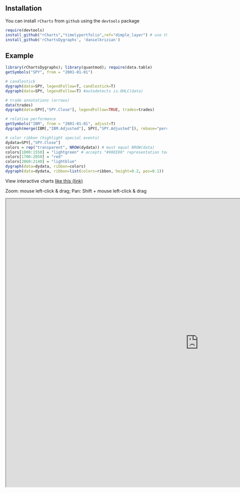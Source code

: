 ## Installation

You can install `rCharts` from `github` using the `devtools` package

```r
require(devtools)
install_github("rCharts","timelyportfolio",ref="dimple_layer") # use this specific branch with temp fix
install_github('rChartsDygraphs', 'danielkrizian')
```

## Example 

```r
library(rChartsDygraphs); library(quantmod); require(data.table)
getSymbols("SPY", from = "2001-01-01")

# candlestick
dygraph(data=SPY, legendFollow=T, candlestick=T)
dygraph(data=SPY, legendFollow=T) #autodetects is.OHLC(data)

# trade annotations (arrows)
data(trades)
dygraph(data=SPY[,"SPY.Close"], legendFollow=TRUE, trades=trades)

# relative performance
getSymbols("IBM", from = "2001-01-01", adjust=T)
dygraph(merge(IBM[,"IBM.Adjusted"], SPY[,"SPY.Adjusted"]), rebase="percent")

# color ribbon (highlight special events)
dydata=SPY[,"SPY.Close"]
colors = rep("transparent", NROW(dydata)) # must equal NROW(data)
colors[1000:1550] = "lightgreen" # accepts "#90EE90" representation too
colors[1700:2050] = "red"
colors[2060:2140] = "lightblue"
dygraph(data=dydata, ribbon=colors)
dygraph(data=dydata, ribbon=list(colors=ribbon, height=0.2, pos=0.1))
```

View interactive charts [like this (link)](http://rawgit.com/danielkrizian/rChartsDygraphs/master/examples/multi-layout.html)

Zoom: mouse left-click & drag; Pan: Shift + mouse left-click & drag

<iframe src="http://rawgit.com/danielkrizian/rCharts_dygraphs/master/examples/multi-layout.html" style="width: 1200px; height: 900px;"/iframe>

